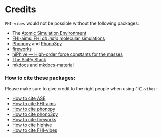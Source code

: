# Credits

`FHI-vibes` would not be possible without the following packages:

- The [Atomic Simulation Environment](https://wiki.fysik.dtu.dk/ase/)
- [FHI-aims: FHI _ab initio_ molecular simulations](https://aimsclub.fhi-berlin.mpg.de/)
- [Phonopy](https://atztogo.github.io/phonopy/) and [Phono3py](https://atztogo.github.io/phono3py/)
- [fireworks](https://materialsproject.github.io/fireworks/#)
- [hiPhive — High-order force constants for the masses](https://hiphive.materialsmodeling.org/index.html)
- [The SciPy  Stack](https://www.scipy.org/)
- [mkdocs](https://www.mkdocs.org/) and [mkdocs-material](https://squidfunk.github.io/mkdocs-material/)

### How to cite these packages:

Please make sure to give credit to the right people when using `FHI-vibes`:

- [How to cite ASE](https://wiki.fysik.dtu.dk/ase/faq.html#how-should-i-cite-ase)
- [How to cite FHI-aims](https://aimsclub.fhi-berlin.mpg.de/aims_publications.php)
- [How to cite phonopy](https://phonopy.github.io/phonopy/citation.html)
- [How to cite phono3py](https://phonopy.github.io/phono3py/citation.html)
- [How to cite fireworks](https://materialsproject.github.io/fireworks/#citing-fireworks)
- [How to cite hiphive](https://hiphive.materialsmodeling.org/credits.html)
- [How to cite FHI-vibes](References.md#how-to-cite-fhi-vibes)
